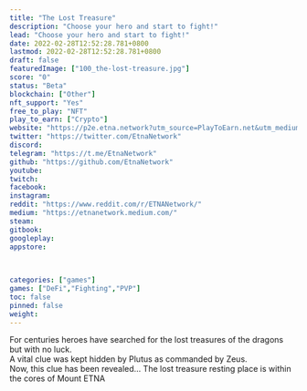 ```yaml
---
title: "The Lost Treasure"
description: "Choose your hero and start to fight!"
lead: "Choose your hero and start to fight!"
date: 2022-02-28T12:52:28.781+0800
lastmod: 2022-02-28T12:52:28.781+0800
draft: false
featuredImage: ["100_the-lost-treasure.jpg"]
score: "0"
status: "Beta"
blockchain: ["Other"]
nft_support: "Yes"
free_to_play: "NFT"
play_to_earn: ["Crypto"]
website: "https://p2e.etna.network?utm_source=PlayToEarn.net&utm_medium=organic&utm_campaign=gamepage"
twitter: "https://twitter.com/EtnaNetwork"
discord: 
telegram: "https://t.me/EtnaNetwork"
github: "https://github.com/EtnaNetwork"
youtube: 
twitch: 
facebook: 
instagram: 
reddit: "https://www.reddit.com/r/ETNANetwork/"
medium: "https://etnanetwork.medium.com/"
steam: 
gitbook: 
googleplay: 
appstore: 

  
    
categories: ["games"]
games: ["DeFi","Fighting","PVP"]
toc: false
pinned: false
weight: 
---
```

For centuries heroes have searched for the lost treasures of the dragons but with no luck.<br> A vital clue was kept hidden by Plutus as commanded by Zeus.<br> Now, this clue has been revealed… The lost treasure resting place is within the cores of Mount ETNA